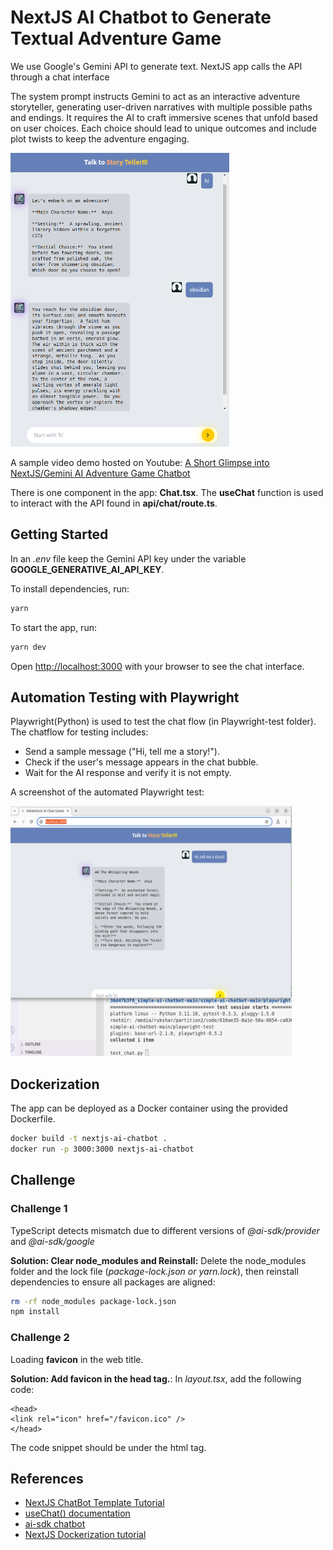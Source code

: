 # NextJS AI Chatbot to Generate Textual Adventure Game

We use Google's Gemini API to generate text. NextJS app calls the API through a chat interface

The system prompt instructs Gemini to act as an interactive adventure storyteller, generating  user-driven narratives with multiple possible paths and endings. It requires the AI to craft immersive scenes that unfold based on user choices. Each choice should lead to unique outcomes and include plot twists to keep the adventure engaging.

<img src="images/story-teller-nextjs.png" alt="app demo" width=350 height=470>

A sample video demo hosted on Youtube: [A Short Glimpse into NextJS/Gemini AI Adventure Game Chatbot](https://youtu.be/82cfLiSjNr0)



There is one component in the app: **Chat.tsx**. The **useChat** function is used to interact with the API found in **api/chat/route.ts**.

## Getting Started

In an *.env* file keep the Gemini API key under the variable **GOOGLE_GENERATIVE_AI_API_KEY**.

To install dependencies, run:

```bash
yarn
```

To start the app, run:

```bash
yarn dev
```

Open [http://localhost:3000](http://localhost:3000) with your browser to see the chat interface.

## Automation Testing with Playwright

Playwright(Python) is used to test the chat flow (in Playwright-test folder). The chatflow for testing includes:
- Send a sample message ("Hi, tell me a story!").
- Check if the user's message appears in the chat bubble.
- Wait for the AI response and verify it is not empty. 

A screenshot of the automated Playwright test:

<img src="images/playwright-automation-test.png" alt="app demo" width=450 height=400>

## Dockerization

The app can be deployed as a Docker container using the provided Dockerfile.

```bash
docker build -t nextjs-ai-chatbot .
docker run -p 3000:3000 nextjs-ai-chatbot
```

## Challenge

### Challenge 1
TypeScript detects mismatch due to different versions of *@ai-sdk/provider* and *@ai-sdk/google*

**Solution: Clear node_modules and Reinstall:** Delete the node_modules folder and the lock file (*package-lock.json or yarn.lock*), then reinstall dependencies to ensure all packages are aligned:

```bash
rm -rf node_modules package-lock.json
npm install
```

### Challenge 2
Loading **favicon** in the web title. 

**Solution: Add favicon in the head tag.**:
In *layout.tsx*, add the following code:

```tsx
<head>
<link rel="icon" href="/favicon.ico" />
</head>
```
The code snippet should be under the html tag.

## References
- [NextJS ChatBot Template Tutorial](https://www.youtube.com/watch?v=sHuIIX79MOs&ab_channel=CodebenderAI)
- [useChat() documentation](https://sdk.vercel.ai/docs/reference/ai-sdk-ui/use-chat)
- [ai-sdk chatbot](https://sdk.vercel.ai/docs/ai-sdk-ui/chatbot)
- [NextJS Dockerization tutorial](https://dev.to/vorillaz/how-to-dockerize-a-nextjs-app-4e4h)
